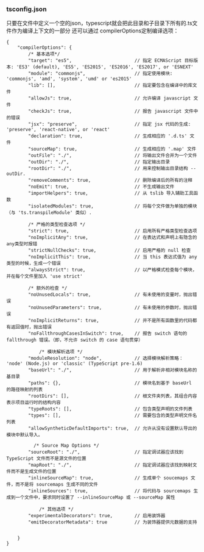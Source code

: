 ### tsconfig.json
只要在文件中定义一个空的json，typescript就会把此目录和子目录下所有的.ts文件作为编译上下文的一部分
还可以通过 compilerOptions定制编译选项：


    {
        "compilerOptions": {
            /* 基本选项*/
            "target": "es5",                       // 指定 ECMAScript 目标版本: 'ES3' (default), 'ES5', 'ES2015', 'ES2016', 'ES2017', or 'ESNEXT'
            "module": "commonjs",                  // 指定使用模块: 'commonjs', 'amd', 'system', 'umd' or 'es2015'
            "lib": [],                             // 指定要包含在编译中的库文件
            "allowJs": true,                       // 允许编译 javascript 文件
            "checkJs": true,                       // 报告 javascript 文件中的错误
            "jsx": "preserve",                     // 指定 jsx 代码的生成: 'preserve', 'react-native', or 'react'
            "declaration": true,                   // 生成相应的 '.d.ts' 文件
            "sourceMap": true,                     // 生成相应的 '.map' 文件
            "outFile": "./",                       // 将输出文件合并为一个文件
            "outDir": "./",                        // 指定输出目录
            "rootDir": "./",                       // 用来控制输出目录结构 --outDir.
            "removeComments": true,                // 删除编译后的所有的注释
            "noEmit": true,                        // 不生成输出文件
            "importHelpers": true,                 // 从 tslib 导入辅助工具函数
            "isolatedModules": true,               // 将每个文件做为单独的模块 （与 'ts.transpileModule' 类似）.

            /* 严格的类型检查选项 */
            "strict": true,                        // 启用所有严格类型检查选项
            "noImplicitAny": true,                 // 在表达式和声明上有隐含的 any类型时报错
            "strictNullChecks": true,              // 启用严格的 null 检查
            "noImplicitThis": true,                // 当 this 表达式值为 any 类型的时候，生成一个错误
            "alwaysStrict": true,                  // 以严格模式检查每个模块，并在每个文件里加入 'use strict'

            /* 额外的检查 */
            "noUnusedLocals": true,                // 有未使用的变量时，抛出错误
            "noUnusedParameters": true,            // 有未使用的参数时，抛出错误
            "noImplicitReturns": true,             // 并不是所有函数里的代码都有返回值时，抛出错误
            "noFallthroughCasesInSwitch": true,    // 报告 switch 语句的 fallthrough 错误。（即，不允许 switch 的 case 语句贯穿）

                /* 模块解析选项 */
            "moduleResolution": "node",            // 选择模块解析策略： 'node' (Node.js) or 'classic' (TypeScript pre-1.6)
            "baseUrl": "./",                       // 用于解析非相对模块名称的基目录
            "paths": {},                           // 模块名到基于 baseUrl 的路径映射的列表
            "rootDirs": [],                        // 根文件夹列表，其组合内容表示项目运行时的结构内容
            "typeRoots": [],                       // 包含类型声明的文件列表
            "types": [],                           // 需要包含的类型声明文件名列表
            "allowSyntheticDefaultImports": true,  // 允许从没有设置默认导出的模块中默认导入。

              /* Source Map Options */
            "sourceRoot": "./",                    // 指定调试器应该找到 TypeScript 文件而不是源文件的位置
            "mapRoot": "./",                       // 指定调试器应该找到映射文件而不是生成文件的位置
            "inlineSourceMap": true,               // 生成单个 soucemaps 文件，而不是将 sourcemaps 生成不同的文件
            "inlineSources": true,                 // 将代码与 sourcemaps 生成到一个文件中，要求同时设置了 --inlineSourceMap 或 --sourceMap 属性

                /* 其他选项 */
            "experimentalDecorators": true,        // 启用装饰器
            "emitDecoratorMetadata": true          // 为装饰器提供元数据的支持


        }
    }